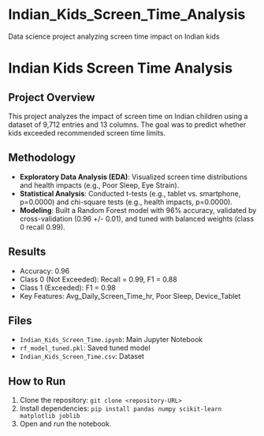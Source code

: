 # Indian_Kids_Screen_Time_Analysis
Data science project analyzing screen time impact on Indian kids

# Indian Kids Screen Time Analysis

## Project Overview
This project analyzes the impact of screen time on Indian children using a dataset of 9,712 entries and 13 columns. The goal was to predict whether kids exceeded recommended screen time limits.

## Methodology
- **Exploratory Data Analysis (EDA)**: Visualized screen time distributions and health impacts (e.g., Poor Sleep, Eye Strain).
- **Statistical Analysis**: Conducted t-tests (e.g., tablet vs. smartphone, p=0.0000) and chi-square tests (e.g., health impacts, p=0.0000).
- **Modeling**: Built a Random Forest model with 96% accuracy, validated by cross-validation (0.96 +/- 0.01), and tuned with balanced weights (class 0 recall 0.99).

## Results
- Accuracy: 0.96
- Class 0 (Not Exceeded): Recall = 0.99, F1 = 0.88
- Class 1 (Exceeded): F1 = 0.98
- Key Features: Avg_Daily_Screen_Time_hr, Poor Sleep, Device_Tablet

## Files
- `Indian_Kids_Screen_Time.ipynb`: Main Jupyter Notebook
- `rf_model_tuned.pkl`: Saved tuned model
- `Indian_Kids_Screen_Time.csv`: Dataset 

## How to Run
1. Clone the repository: `git clone <repository-URL>`
2. Install dependencies: `pip install pandas numpy scikit-learn matplotlib joblib`
3. Open and run the notebook.

